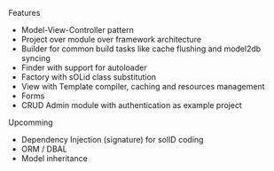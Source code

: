 Features
- Model-View-Controller pattern
- Project over module over framework architecture
- Builder for common build tasks like cache flushing and model2db syncing
- Finder with support for autoloader
- Factory with sOLid class substitution
- View with Template compiler, caching and resources management
- Forms
- CRUD Admin module with authentication as example project

Upcomming
- Dependency Injection (signature) for solID coding
- ORM / DBAL
- Model inheritance